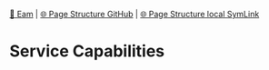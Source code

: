 [📁 Eam](../eam.md) | [🌐 Page Structure GitHub](/2cu.atlassian.net/wiki/spaces/CCU/pages/300000068/service-capabilities.md) | [🌐 Page Structure local SymLink](./service-capabilities.page.md)

# Service Capabilities
